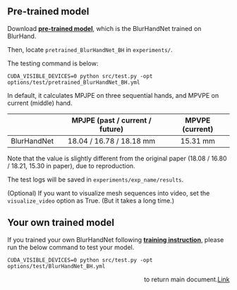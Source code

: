 ## Pre-trained model

Download [**pre-trained model**](https://drive.google.com/drive/folders/1tf9O-jsoSpH0uYg_XoS1aYia4toaO_Sr?usp=share_link), which is the BlurHandNet trained on BlurHand.

Then, locate `pretrained_BlurHandNet_BH` in `experiments/`.

The testing command is below:

```
CUDA_VISIBLE_DEVICES=0 python src/test.py -opt options/test/pretrained_BlurHandNet_BH.yml
```

In default, it calculates MPJPE on three sequential hands, and MPVPE on current (middle) hand.


|               | MPJPE (past / current / future) | MPVPE (current) |
| ------------- |:-------------:| :-----:|
| BlurHandNet      | 18.04 / 16.78 / 18.18 mm | 15.31 mm|

Note that the value is slightly different from the original paper (18.08 / 16.80 / 18.21, 15.30 in paper), due to reproduction.

The test logs will be saved in ```experiments/exp_name/results```.

(Optional) If you want to visualize mesh sequences into video, set the `visualize_video` option as True. (But it takes a long time.)

## Your own trained model

If you trained your own BlurHandNet following [**training instruction**](Training.md), please run the below command to test your model.

```
CUDA_VISIBLE_DEVICES=0 python src/test.py -opt options/test/BlurHandNet_BH.yml
```

<div align="right">
 <a href="../README.md" style="float: right;">Link</a> to return main document.
</div>
